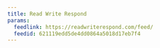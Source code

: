 ```yaml
---
title: Read Write Respond
params:
  feedlink: https://readwriterespond.com/feed/
  feedid: 621119edd5de4dd0864a5018d17eb7f4
---
```


